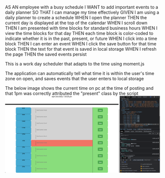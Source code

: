 
AS AN employee with a busy schedule
I WANT to add important events to a daily planner
SO THAT I can manage my time effectively
GIVEN I am using a daily planner to create a schedule
WHEN I open the planner
THEN the current day is displayed at the top of the calendar
WHEN I scroll down
THEN I am presented with time blocks for standard business hours
WHEN I view the time blocks for that day
THEN each time block is color-coded to indicate whether it is in the past, present, or future
WHEN I click into a time block
THEN I can enter an event
WHEN I click the save button for that time block
THEN the text for that event is saved in local storage
WHEN I refresh the page
THEN the saved events persist

This is a work day scheduler that adapts to the time using moment.js 

The application can automatically tell what time it is within the user's time zone on open, and saves events that the user
enters to local storage


The below image shows the current time on pc at the time of posting and that 1pm was correctly attributed the "present" class by the script
![Demo-Image](./Assets/images/demo-image.png)